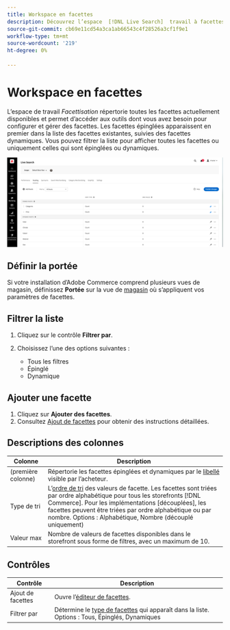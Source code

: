 ```yaml
---
title: Workspace en facettes
description: Découvrez l’espace  [!DNL Live Search]  travail à facettes.
source-git-commit: cb69e11cd54a3ca1ab66543c4f28526a3cf1f9e1
workflow-type: tm+mt
source-wordcount: '219'
ht-degree: 0%

---
```


# Workspace en facettes

L’espace de travail *Facettisation* répertorie toutes les facettes actuellement disponibles et permet d’accéder aux outils dont vous avez besoin pour configurer et gérer des facettes. Les facettes épinglées apparaissent en premier dans la liste des facettes existantes, suivies des facettes dynamiques. Vous pouvez filtrer la liste pour afficher toutes les facettes ou uniquement celles qui sont épinglées ou dynamiques.

![Espace de travail à facettes](assets/faceting-workspace.png)

## Définir la portée

Si votre installation d’Adobe Commerce comprend plusieurs vues de magasin, définissez **Portée** sur la vue de [magasin](https://experienceleague.adobe.com/docs/commerce-admin/start/setup/websites-stores-views.html?lang=fr#scope-settings) où s’appliquent vos paramètres de facettes.

## Filtrer la liste

1. Cliquez sur le contrôle **Filtrer par**.
1. Choisissez l’une des options suivantes :

   * Tous les filtres
   * Épinglé
   * Dynamique

## Ajouter une facette

1. Cliquez sur **Ajouter des facettes**.
1. Consultez [Ajout de facettes](facets-add.md) pour obtenir des instructions détaillées.

## Descriptions des colonnes

| Colonne | Description |
|--- |--- |
| (première colonne) | Répertorie les facettes épinglées et dynamiques par le [libellé](facets-type.md) visible par l’acheteur. |
| Type de tri | L’[ordre de tri](facets-type.md) des valeurs de facette. Les facettes sont triées par ordre alphabétique pour tous les storefronts [!DNL Commerce]. Pour les implémentations [découplées], les facettes peuvent être triées par ordre alphabétique ou par nombre. Options : Alphabétique, Nombre (découplé uniquement) |
| Valeur max | Nombre de valeurs de facettes disponibles dans le storefront sous forme de filtres, avec un maximum de 10. |

## Contrôles

| Contrôle | Description |
|--- |--- |
| Ajout de facettes | Ouvre l’[éditeur de facettes](facets-add.md). |
| Filtrer par | Détermine le [type de facettes](facets-type.md) qui apparaît dans la liste. Options : Tous, Épinglés, Dynamiques |
